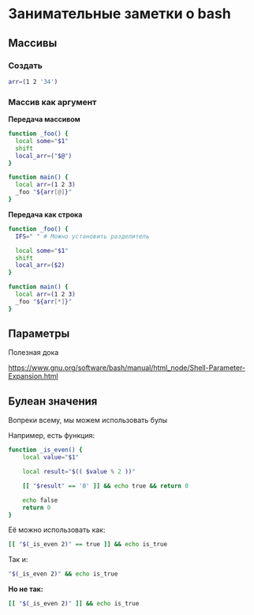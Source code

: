 # Занимательные заметки о bash

## Массивы

### Создать

```bash
arr=(1 2 '34')
```

### Массив как аргумент

**Передача массивом**

```bash
function _foo() {
  local some="$1"
  shift
  local_arr=("$@")
}

function main() {
  local arr=(1 2 3)
  _foo "${arr[@]}"
}
```

**Передача как строка**

```bash
function _foo() {
  IFS=" " # Можно установить разделитель

  local some="$1"
  shift
  local_arr=($2)
}

function main() {
  local arr=(1 2 3)
  _foo "${arr[*]}"
}
```

## Параметры

Полезная дока

https://www.gnu.org/software/bash/manual/html_node/Shell-Parameter-Expansion.html

## Булеан значения

Вопреки всему, мы можем использовать булы

Например, есть функция:

```bash
function _is_even() {
    local value="$1"

    local result="$(( $value % 2 ))"

    [[ "$result" == '0' ]] && echo true && return 0

    echo false
    return 0
}
```

Её можно использовать как:

```bash
[[ "$(_is_even 2)" == true ]] && echo is_true
```

Так и:

```bash
"$(_is_even 2)" && echo is_true
```

**Но не так:**

```bash
[[ "$(_is_even 2)" ]] && echo is_true
```
